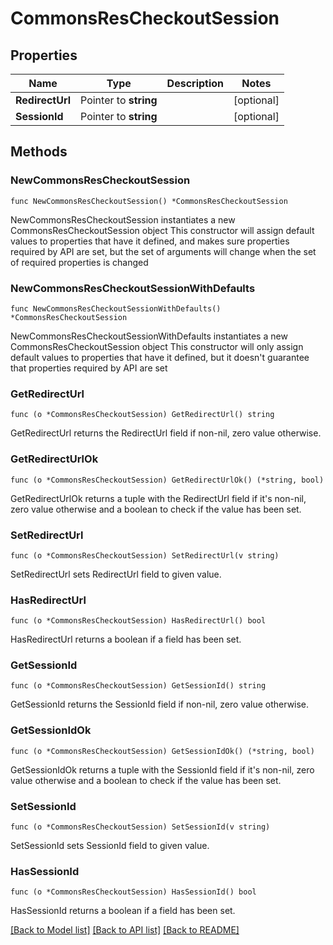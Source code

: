 # CommonsResCheckoutSession

## Properties

Name | Type | Description | Notes
------------ | ------------- | ------------- | -------------
**RedirectUrl** | Pointer to **string** |  | [optional] 
**SessionId** | Pointer to **string** |  | [optional] 

## Methods

### NewCommonsResCheckoutSession

`func NewCommonsResCheckoutSession() *CommonsResCheckoutSession`

NewCommonsResCheckoutSession instantiates a new CommonsResCheckoutSession object
This constructor will assign default values to properties that have it defined,
and makes sure properties required by API are set, but the set of arguments
will change when the set of required properties is changed

### NewCommonsResCheckoutSessionWithDefaults

`func NewCommonsResCheckoutSessionWithDefaults() *CommonsResCheckoutSession`

NewCommonsResCheckoutSessionWithDefaults instantiates a new CommonsResCheckoutSession object
This constructor will only assign default values to properties that have it defined,
but it doesn't guarantee that properties required by API are set

### GetRedirectUrl

`func (o *CommonsResCheckoutSession) GetRedirectUrl() string`

GetRedirectUrl returns the RedirectUrl field if non-nil, zero value otherwise.

### GetRedirectUrlOk

`func (o *CommonsResCheckoutSession) GetRedirectUrlOk() (*string, bool)`

GetRedirectUrlOk returns a tuple with the RedirectUrl field if it's non-nil, zero value otherwise
and a boolean to check if the value has been set.

### SetRedirectUrl

`func (o *CommonsResCheckoutSession) SetRedirectUrl(v string)`

SetRedirectUrl sets RedirectUrl field to given value.

### HasRedirectUrl

`func (o *CommonsResCheckoutSession) HasRedirectUrl() bool`

HasRedirectUrl returns a boolean if a field has been set.

### GetSessionId

`func (o *CommonsResCheckoutSession) GetSessionId() string`

GetSessionId returns the SessionId field if non-nil, zero value otherwise.

### GetSessionIdOk

`func (o *CommonsResCheckoutSession) GetSessionIdOk() (*string, bool)`

GetSessionIdOk returns a tuple with the SessionId field if it's non-nil, zero value otherwise
and a boolean to check if the value has been set.

### SetSessionId

`func (o *CommonsResCheckoutSession) SetSessionId(v string)`

SetSessionId sets SessionId field to given value.

### HasSessionId

`func (o *CommonsResCheckoutSession) HasSessionId() bool`

HasSessionId returns a boolean if a field has been set.


[[Back to Model list]](../README.md#documentation-for-models) [[Back to API list]](../README.md#documentation-for-api-endpoints) [[Back to README]](../README.md)


